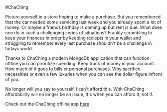 #ChaChing 

Picture yourself in a store hoping to make a purchase. But you remembered that the car needed some servicing last week and you already spent a lot of money. Or maybe a friends birthday is coming up but rent is due. What does one do in such a challenging series of situations? Frankly scrambling to keep your finances in order by keeping reciepts in your wallet and struggling to remember every last purchase shouldn't be a challenge in todays world. 

Thanks to ChaChing a modern MongoDb application that can function offline you can prioritize spending. Keep track of money in your account. How much of it goes to bills or personal purchases. Why sacrifice necessities or even a few luxuries when you can see the dollar figure infront of you. 

No longer will you say to yourself, I can't afford this. With ChaChing affordability will no longer be an issue, It's when you can afford it, not if. 

Check out the ChaChing offline app [here](https://polar-brushlands-81461.herokuapp.com/)

